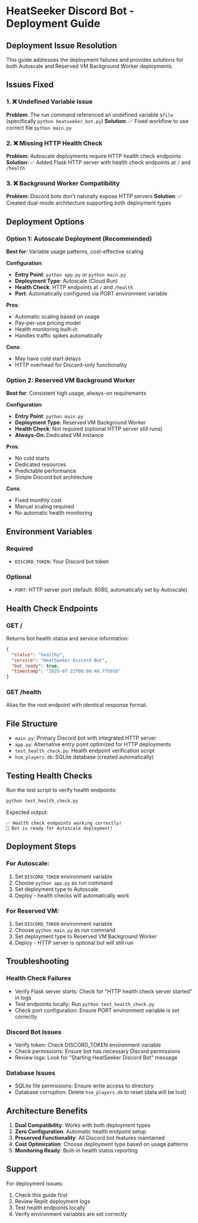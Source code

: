 # HeatSeeker Discord Bot - Deployment Guide

## Deployment Issue Resolution

This guide addresses the deployment failures and provides solutions for both Autoscale and Reserved VM Background Worker deployments.

## Issues Fixed

### 1. ❌ Undefined Variable Issue
**Problem**: The run command referenced an undefined variable `$file` (specifically `python heatseeker_bot.py`)
**Solution**: ✅ Fixed workflow to use correct file `python main.py`

### 2. ❌ Missing HTTP Health Check
**Problem**: Autoscale deployments require HTTP health check endpoints
**Solution**: ✅ Added Flask HTTP server with health check endpoints at `/` and `/health`

### 3. ❌ Background Worker Compatibility
**Problem**: Discord bots don't naturally expose HTTP servers
**Solution**: ✅ Created dual-mode architecture supporting both deployment types

## Deployment Options

### Option 1: Autoscale Deployment (Recommended)

**Best for**: Variable usage patterns, cost-effective scaling

**Configuration**:
- **Entry Point**: `python app.py` or `python main.py`
- **Deployment Type**: Autoscale (Cloud Run)
- **Health Check**: HTTP endpoints at `/` and `/health`
- **Port**: Automatically configured via PORT environment variable

**Pros**:
- Automatic scaling based on usage
- Pay-per-use pricing model
- Health monitoring built-in
- Handles traffic spikes automatically

**Cons**:
- May have cold start delays
- HTTP overhead for Discord-only functionality

### Option 2: Reserved VM Background Worker

**Best for**: Consistent high usage, always-on requirements

**Configuration**:
- **Entry Point**: `python main.py`
- **Deployment Type**: Reserved VM Background Worker
- **Health Check**: Not required (optional HTTP server still runs)
- **Always-On**: Dedicated VM instance

**Pros**:
- No cold starts
- Dedicated resources
- Predictable performance
- Simple Discord bot architecture

**Cons**:
- Fixed monthly cost
- Manual scaling required
- No automatic health monitoring

## Environment Variables

### Required
- `DISCORD_TOKEN`: Your Discord bot token

### Optional
- `PORT`: HTTP server port (default: 8080, automatically set by Autoscale)

## Health Check Endpoints

### GET /
Returns bot health status and service information:
```json
{
  "status": "healthy",
  "service": "HeatSeeker Discord Bot",
  "bot_ready": true,
  "timestamp": "2025-07-22T08:08:48.775910"
}
```

### GET /health
Alias for the root endpoint with identical response format.

## File Structure

- `main.py`: Primary Discord bot with integrated HTTP server
- `app.py`: Alternative entry point optimized for HTTP deployments
- `test_health_check.py`: Health endpoint verification script
- `hsm_players.db`: SQLite database (created automatically)

## Testing Health Checks

Run the test script to verify health endpoints:
```bash
python test_health_check.py
```

Expected output:
```
✅ Health check endpoints working correctly!
🚢 Bot is ready for Autoscale deployment!
```

## Deployment Steps

### For Autoscale:
1. Set `DISCORD_TOKEN` environment variable
2. Choose `python app.py` as run command
3. Set deployment type to Autoscale
4. Deploy - health checks will automatically work

### For Reserved VM:
1. Set `DISCORD_TOKEN` environment variable
2. Choose `python main.py` as run command
3. Set deployment type to Reserved VM Background Worker
4. Deploy - HTTP server is optional but will still run

## Troubleshooting

### Health Check Failures
- Verify Flask server starts: Check for "HTTP health check server started" in logs
- Test endpoints locally: Run `python test_health_check.py`
- Check port configuration: Ensure PORT environment variable is set correctly

### Discord Bot Issues
- Verify token: Check DISCORD_TOKEN environment variable
- Check permissions: Ensure bot has necessary Discord permissions
- Review logs: Look for "Starting HeatSeeker Discord Bot" message

### Database Issues
- SQLite file permissions: Ensure write access to directory
- Database corruption: Delete `hsm_players.db` to reset (data will be lost)

## Architecture Benefits

1. **Dual Compatibility**: Works with both deployment types
2. **Zero Configuration**: Automatic health endpoint setup
3. **Preserved Functionality**: All Discord bot features maintained
4. **Cost Optimization**: Choose deployment type based on usage patterns
5. **Monitoring Ready**: Built-in health status reporting

## Support

For deployment issues:
1. Check this guide first
2. Review Replit deployment logs
3. Test health endpoints locally
4. Verify environment variables are set correctly